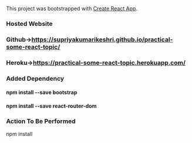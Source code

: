 This project was bootstrapped with [Create React App](https://github.com/facebook/create-react-app).

### Hosted Website
### Github->https://supriyakumarikeshri.github.io/practical-some-react-topic/
### Heroku->https://practical-some-react-topic.herokuapp.com/

### Added Dependency
#### npm install --save bootstrap
#### npm install --save react-router-dom

### Action To Be Performed
npm install
